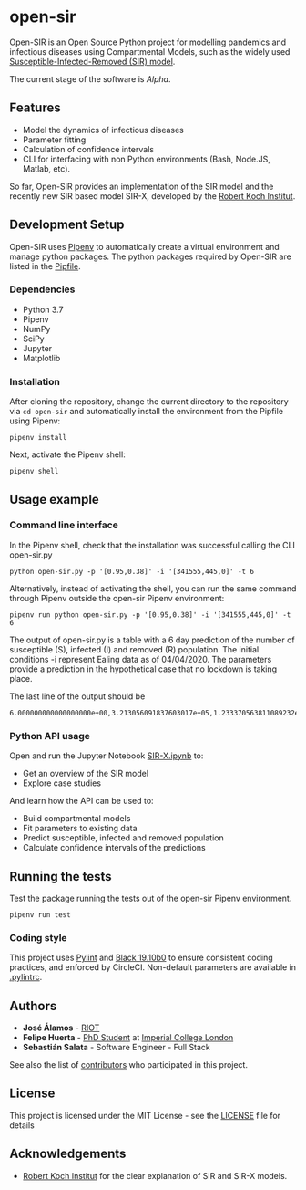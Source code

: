 # open-sir

Open-SIR is an Open Source Python project for modelling pandemics and infectious diseases using Compartmental Models, such as the widely used [Susceptible-Infected-Removed (SIR) model](http://rocs.hu-berlin.de/corona/docs/forecast/model/#classic-sir-dynamics). 

The current stage of the software is *Alpha*.

## Features
- Model the dynamics of infectious diseases
- Parameter fitting
- Calculation of confidence intervals
- CLI for interfacing with non Python environments (Bash, Node.JS, Matlab, etc).

So far, Open-SIR provides an implementation of the SIR model and the recently new SIR based model SIR-X, developed by the [Robert Koch Institut](http://rocs.hu-berlin.de/corona/docs/forecast/model/#sir-x-dynamics-outbreaks-with-temporally-increasing-interventions).

## Development Setup

Open-SIR uses [Pipenv](https://pipenv.pypa.io/en/latest/) to automatically create a virtual environment and manage python packages. The python packages required by Open-SIR are listed in the [Pipfile](Pipfile).

### Dependencies
* Python 3.7
* Pipenv
* NumPy
* SciPy
* Jupyter
* Matplotlib

### Installation

After cloning the repository, change the current directory to the repository via `cd open-sir` and automatically install the environment from the Pipfile using Pipenv:

```
pipenv install
```

Next, activate the Pipenv shell:
```
pipenv shell
```
## Usage example

### Command line interface
In the Pipenv shell, check that the installation was successful calling the CLI open-sir.py

```
python open-sir.py -p '[0.95,0.38]' -i '[341555,445,0]' -t 6 
```

Alternatively, instead of activating the shell, you can run the same command through Pipenv outside the open-sir Pipenv environment:

```
pipenv run python open-sir.py -p '[0.95,0.38]' -i '[341555,445,0]' -t 6 
```

The output of open-sir.py is a table with a 6 day prediction of the number of susceptible (S), infected (I) and removed (R) population. The initial conditions -i represent Ealing data as of 04/04/2020. The parameters provide a prediction in the hypothetical case that no lockdown is taking place.

The last line of the output should be
```
6.000000000000000000e+00,3.213056091837603017e+05,1.233370563811089232e+04,8.360685178128811458e+03
```
### Python API usage

Open and run the Jupyter Notebook [SIR-X.ipynb](SIR-X.ipynb) to:
* Get an overview of the SIR model
* Explore case studies

And learn how the API can be used to:

* Build compartmental models
* Fit parameters to existing data 
* Predict susceptible, infected and removed population
* Calculate confidence intervals of the predictions


## Running the tests

Test the package running the tests out of the open-sir Pipenv environment.
```
pipenv run test
```

### Coding style

This project uses [Pylint](https://www.pylint.org/) and [Black 19.10b0](https://black.readthedocs.io/en/stable/) to ensure consistent coding practices, and enforced by CircleCI. Non-default parameters are available in [.pylintrc](pylintrc).

## Authors

* **José Álamos** - [RIOT](https://github.com/RIOT-OS)
* **Felipe Huerta** - [PhD Student](https://www.imperial.ac.uk/people/f.huerta-perez17) at [Imperial College London](https://github.com/ImperialCollegeLondon)
* **Sebastián Salata** - Software Engineer - Full Stack

See also the list of [contributors](https://github.com/open-sir/open-sir/contributors) who participated in this project.

## License

This project is licensed under the MIT License - see the [LICENSE](LICENSE) file for details

## Acknowledgements

* [Robert Koch Institut](https://www.rki.de/EN/Home/homepage_node.html) for the clear explanation of SIR and SIR-X models.
